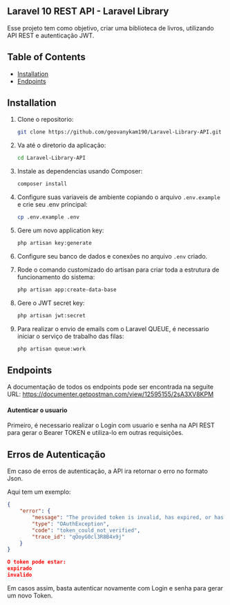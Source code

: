 ## Laravel 10 REST API - Laravel Library

Esse projeto tem como objetivo, criar uma biblioteca de livros, utilizando API REST e autenticação JWT.

## Table of Contents

- [Installation](#installation)
- [Endpoints](#endpoints)


## Installation

1. Clone o repositorio:
   ```bash
   git clone https://github.com/geovanykam190/Laravel-Library-API.git
    ```

2. Va até o diretorio da aplicação:
    ```bash
    cd Laravel-Library-API
    ```

3. Instale as dependencias usando Composer:
   ```bash
   composer install
    ```

4. Configure suas variaveis de ambiente copiando o arquivo `.env.example` e crie seu .env principal:
   ```bash
   cp .env.example .env
    ```

5. Gere um novo application key:
    ```bash
    php artisan key:generate
    ```

6. Configure seu banco de dados e conexões no arquivo `.env` criado.


7. Rode o comando customizado do artisan para criar toda a estrutura de funcionamento do sistema:
    ```bash
    php artisan app:create-data-base
    ```

8. Gere o JWT secret key:
   ```bash
   php artisan jwt:secret
    ```


8. Para realizar o envio de emails com o Laravel QUEUE, é necessario iniciar o serviço de trabalho das filas:
   ```bash
   php artisan queue:work
    ```


## Endpoints
A documentação de todos os endpoints pode ser encontrada na seguite URL:
https://documenter.getpostman.com/view/12595155/2sA3XV8KPM



#### Autenticar o usuario
Primeiro, é necessario realizar o Login com usuario e senha na API REST para gerar o Bearer TOKEN e utiliza-lo em outras requisições.




## Erros de Autenticação
Em caso de erros de autenticação, a API ira retornar o erro no formato Json.


Aqui tem um exemplo:
```json
{
    "error": {
        "message": "The provided token is invalid, has expired, or has been blacklisted.",
        "type": "OAuthException",
        "code": "token_could_not_verified",
        "trace_id": "qOoyG0cl3R8B4x9j"
    }
}

O token pode estar:
expirado
invalido
```

Em casos assim, basta autenticar novamente com Login e senha para gerar um novo Token.

